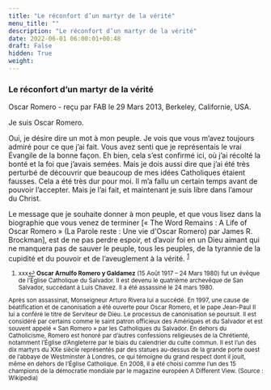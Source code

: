 ```yaml
---
title: "Le réconfort d’un martyr de la vérité"
menu_title: ""
description: "Le réconfort d’un martyr de la vérité"
date: 2022-06-01 06:00:01+00:48
draft: False
hidden: True
weight:
---
```

### Le réconfort d’un martyr de la vérité

Oscar Romero - reçu par FAB le 29 Mars 2013, Berkeley, Californie, USA.

Je suis Oscar Romero.

Oui, je désire dire un mot à mon peuple. Je vois que vous m’avez toujours admiré pour ce que j’ai fait. Vous avez senti que je représentais le vrai Évangile de la bonne façon. Eh bien, cela s’est confirmé ici, où j’ai récolté la bonté et la foi que j’avais semées. Mais je dois aussi dire que j’ai été très perturbé de découvrir que beaucoup de mes idées Catholiques étaient fausses. Cela a été très dur pour moi. Il m’a fallu un certain temps avant de pouvoir l’accepter. Mais je l’ai fait, et maintenant je suis libre dans l’amour du Christ.

Le message que je souhaite donner à mon peuple, et que vous lisez dans la biographie que vous venez de terminer [« The Word Remains : A Life of Oscar Romero » (La Parole reste : Une vie d'Oscar Romero) par James R. Brockman], est de ne pas perdre espoir, et d’avoir foi en un Dieu aimant qui ne manquera pas de sauver le peuple, tous les peuples, de la tyrannie de la cupidité et du pouvoir et de l’aveuglement à la vérité.
<sup id="a1">[1](#f1)</sup>
<small>
1. <large id="f1"> xxx[↩](#a1)
**Oscar Arnulfo Romero y Galdamez** (15 Août 1917 – 24 Mars 1980) fut un évêque de l’Église Catholique du Salvador. Il est devenu le quatrième archevêque de San Salvador, succédant à Luis Chavez. Il a été assassiné le 24 mars 1980.

Après son assassinat, Monseigneur Arturo Rivera lui a succédé. En 1997, une cause de béatification et de canonisation a été ouverte pour Oscar Romero, et le pape Jean-Paul II lui a conféré le titre de Serviteur de Dieu. Le processus de canonisation se poursuit. Il est considéré par certains comme le saint patron officieux des Amériques et du Salvador et est souvent appelé « San Romero » par les Catholiques du Salvador. En dehors du Catholicisme, Romero est honoré par d’autres confessions religieuses de la Chrétienté, notamment l’Église d’Angleterre par le biais du calendrier du culte commun. Il est l’un des dix martyrs du XXe siècle représentés par des statues au-dessus de la grande porte ouest de l’abbaye de Westminster à Londres, ce qui témoigne du grand respect dont il jouit, même en dehors de l’Église Catholique. En 2008, il a été choisi comme l’un des 15 champions de la démocratie mondiale par le magazine européen A Different View. (Source : Wikipedia)

